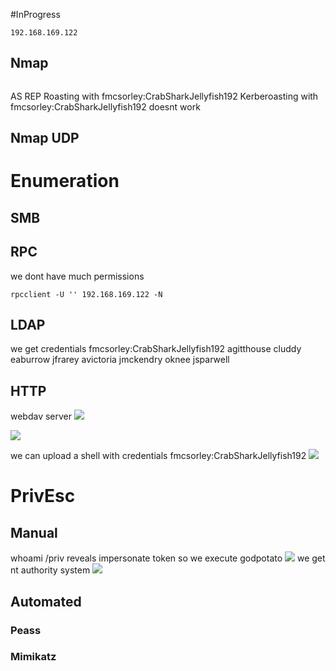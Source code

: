#InProgress 
```IP
192.168.169.122
```
## Nmap
```

```
AS REP Roasting with fmcsorley:CrabSharkJellyfish192
Kerberoasting  with fmcsorley:CrabSharkJellyfish192
doesnt work

## Nmap UDP


# Enumeration

## SMB
## RPC
we dont have much permissions
```
rpcclient -U '' 192.168.169.122 -N
```
## LDAP
we get credentials
fmcsorley:CrabSharkJellyfish192
agitthouse
cluddy
eaburrow
jfrarey
avictoria
jmckendry
oknee
jsparwell
## HTTP 
webdav server
![](https://github.com/bipbopbup/writeups/blob/main/Media/Pasted%20image%2020241114111704.png?raw=true)


![](https://github.com/bipbopbup/writeups/blob/main/Media/Pasted%20image%2020241114112620.png?raw=true)

we can upload a shell with credentials fmcsorley:CrabSharkJellyfish192
![](https://github.com/bipbopbup/writeups/blob/main/Media/Pasted%20image%2020241114112720.png?raw=true)

# PrivEsc

## Manual
whoami /priv reveals impersonate token so we execute godpotato
![](https://github.com/bipbopbup/writeups/blob/main/Media/Pasted%20image%2020241114113321.png?raw=true)
we get nt authority system
![](https://github.com/bipbopbup/writeups/blob/main/Media/Pasted%20image%2020241114113405.png?raw=true)
## Automated

### Peass
### Mimikatz

